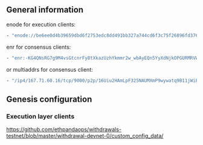 ## General information
enode for execution clients:
```sh
- "enode://be6ee0d4b39659dbd6f2753edc8dd491bb327a744cd6f3c75f26896fd3765c5ff620f27826d117ad281ceb93f037a7ccb0b12ab73acd494460fd3ea315cc1585@167.71.60.16:30303"
```

enr for consensus clients:
```sh
- "enr:-KG4QNsRG7g9M4vsGtcnrFy8tXkazUzhYkmmr2w_wbAyEQn5YyXdNjkOPGURMRVWiicrB9Pd6Ly4LHz9bXDev1yV-RcDhGV0aDKQ7dYNrkAAAEAFAAAAAAAAAIJpZIJ2NIJpcISnRzwQiXNlY3AyNTZrMaEDeTxTuoRuu_-EoUYDtkwZEOh3g-pyug44ZY2oJiMtUEODdGNwgiMog3VkcIIjKA"
```
or multiaddrs for consensus client:
```sh
- "/ip4/167.71.60.16/tcp/9000/p2p/16Uiu2HAmLpF325NAUMXmP9wywatq9B11jWiBjasLmXgZ344sEeB4"
```

## Genesis configuration
### Execution layer clients

https://github.com/ethpandaops/withdrawals-testnet/blob/master/withdrawal-devnet-0/custom_config_data/

